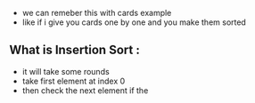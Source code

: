 - we can remeber this with cards example
- like if i give you cards one by one and you make them sorted
## What is Insertion Sort :
- it will take some rounds
- take first element at index 0
- then check the next element if the 